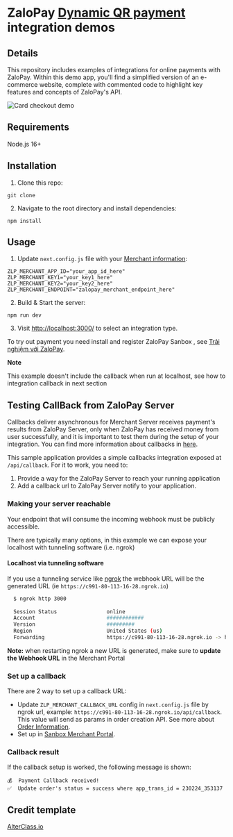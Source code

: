 # ZaloPay [Dynamic QR payment](https://docs.zalopay.vn/v2/payments/qrcode/overview.html) integration demos

## Details

This repository includes examples of integrations for online payments with ZaloPay. Within this demo app, you'll find a simplified version of an e-commerce website, complete with commented code to highlight key features and concepts of ZaloPay's API.

![Card checkout demo](public/images/demo-qrscan.gif)

## Requirements

Node.js 16+

## Installation

1. Clone this repo:

```
git clone 
```

2. Navigate to the root directory and install dependencies:

```
npm install
```

## Usage

1. Update `next.config.js` file with your [Merchant information](https://docs.zalopay.vn/v2/start/):

```
ZLP_MERCHANT_APP_ID="your_app_id_here"
ZLP_MERCHANT_KEY1="your_key1_here"
ZLP_MERCHANT_KEY2="your_key2_here"
ZLP_MERCHANT_ENDPOINT="zalopay_merchant_endpoint_here"
```

2. Build & Start the server:

```
npm run dev
```

3. Visit [http://localhost:3000/](http://localhost:3000/) to select an integration type.

To try out payment you need install and register ZaloPay Sanbox , see [Trải nghiệm với ZaloPay](https://docs.zalopay.vn/v2/start/#A).

**Note**

This example doesn't include the callback when run at localhost, see how to integration callback in next section

## Testing CallBack from ZaloPay Server

Callbacks deliver asynchronous for Merchant Server receives payment's results from ZaloPay Server, only when ZaloPay has received money from user successfully, and it is important to test them during the setup of your integration.
You can find more information about callbacks in [here](https://docs.zalopay.vn/en/v2/general/overview.html#callback).

This sample application provides a simple callbacks integration exposed at `/api/callback`. For it to work, you need to:

1. Provide a way for the ZaloPay Server to reach your running application
2. Add a callback url to ZaloPay Server notify to your application.

### Making your server reachable

Your endpoint that will consume the incoming webhook must be publicly accessible.

There are typically many options, in this example we can expose your localhost with tunneling software (i.e. ngrok)

#### Localhost via tunneling software
If you use a tunneling service like [ngrok](ngrok) the webhook URL will be the generated URL (ie `https://c991-80-113-16-28.ngrok.io`)

```bash
  $ ngrok http 3000
  
  Session Status                online                                                                                           
  Account                       ############                                                                      
  Version                       #########                                                                                          
  Region                        United States (us)                                                                                 
  Forwarding                    https://c991-80-113-16-28.ngrok.io -> http://localhost:3000           
```

**Note:** when restarting ngrok a new URL is generated, make sure to **update the Webhook URL** in the Merchant Portal

### Set up a callback

There are 2 way to set up a callback URL:

- Update `ZLP_MERCHANT_CALLBACK_URL` config in `next.config.js` file by ngrok url, example: `https://c991-80-113-16-28.ngrok.io/api/callback`. This value will send as params
in order creation API. See more about [Order Information](https://docs.zalopay.vn/en/v2/general/overview.html#order-creation_order-information).
- Set up in [Sanbox Merchant Portal](https://sbmc.zalopay.vn/home).

### Callback result
If the callback setup is worked, the following message is shown:

```
💰  Payment Callback received!
✅  Update order's status = success where app_trans_id = 230224_353137
```

## Credit template

[AlterClass.io](https://github.com/AlterClassIO/ecommerce-nextjs-stripe-checkout)